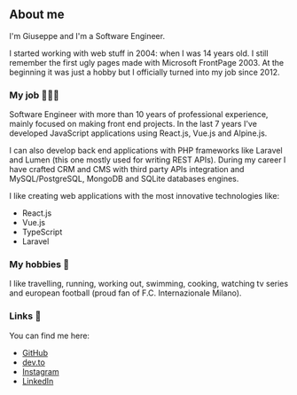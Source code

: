 ## About me

I'm Giuseppe and I'm a Software Engineer.

I started working with web stuff in 2004: when I was 14 years old. I still remember the first ugly pages made with Microsoft FrontPage 2003. At the beginning it was just a hobby but I officially turned into my job since 2012.

### My job 🧑🏻‍💻

Software Engineer with more than 10 years of professional experience, mainly focused on making front end projects.
In the last 7 years I've developed JavaScript applications using React.js, Vue.js and Alpine.js.

I can also develop back end applications with PHP frameworks like Laravel and Lumen (this one mostly used for writing REST APIs).
During my career I have crafted CRM and CMS with third party APIs integration and MySQL/PostgreSQL, MongoDB and SQLite databases engines.

I like creating web applications with the most innovative technologies like:
- React.js
- Vue.js
- TypeScript
- Laravel

### My hobbies 🚀

I like travelling, running, working out, swimming, cooking, watching tv series and european football (proud fan of F.C. Internazionale Milano).

### Links 🔗

You can find me here:

- [GitHub](https://github.com/Sanfra1407)
- [dev.to](https://dev.to/Sanfra1407/)
- [Instagram](https://instagram.com/Sanfra1407)
- [LinkedIn](https://www.linkedin.com/in/giuseppesanfrancesco)
